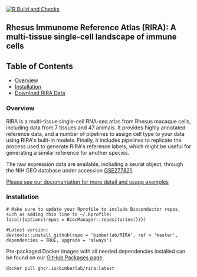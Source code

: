 [![R Build and Checks](https://github.com/bimberlab/RIRA/actions/workflows/R-CMD-check.yaml/badge.svg)](https://github.com/bimberlab/RIRA/actions/workflows/R-CMD-check.yaml)

## Rhesus Immunome Reference Atlas (RIRA): A multi-tissue single-cell landscape of immune cells

## Table of Contents
* [Overview](#overview)
* [Installation](#installation)
* [Download RIRA Data](https://bimberlab.github.io/RIRA/articles/GetRira.html)


### <a name = "overview">Overview</a>

RIRA is a multi-tissue single-cell RNA-seq atlas from Rhesus macaque cells, including data from 7 tissues and 47 animals. 
It provides highly annotated reference data, and a number of pipelines to assign cell type to your data using RIRA's built-in models.
Finally, it includes pipelines to replicate the process used to generate RIRA's reference labels, which might be useful for generating a similar reference for another species.      

The raw expression data are available, including a seurat object, through the NIH GEO database under accession [GSE277821](https://www.ncbi.nlm.nih.gov/geo/query/acc.cgi?acc=GSE277821).

[Please see our documentation for more detail and usage examples](https://bimberlab.github.io/RIRA/)


### <a name="installation">Installation</a>
```
# Make sure to update your Rprofile to include Bioconductor repos, such as adding this line to ~/.Rprofile:
local({options(repos = BiocManager::repositories())})

#Latest version:
devtools::install_github(repo = 'bimberlab/RIRA', ref = 'master', dependencies = TRUE, upgrade = 'always')
```

Pre-packaged Docker images with all needed dependencies installed can be found on our [GitHub Packages page](https://github.com/orgs/bimberlab/RIRA/pkgs/container/rira):

```
docker pull ghcr.io/bimberlab/rira:latest
```
